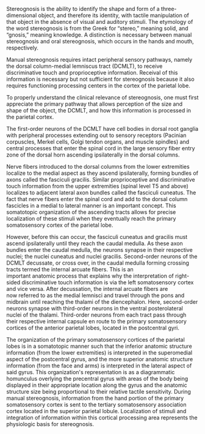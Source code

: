 Stereognosis is the ability to identify the shape and form of a three-dimensional object, and therefore its identity, with tactile manipulation of that object in the absence of visual and auditory stimuli. The etymology of the word stereognosis is from the Greek for “stereo,” meaning solid, and “gnosis,” meaning knowledge. A distinction is necessary between manual stereognosis and oral stereognosis, which occurs in the hands and mouth, respectively.

Manual stereognosis requires intact peripheral sensory pathways, namely the dorsal column-medial lemniscus tract (DCMLT), to receive discriminative touch and proprioceptive information. Receival of this information is necessary but not sufficient for stereognosis because it also requires functioning processing centers in the cortex of the parietal lobe.

To properly understand the clinical relevance of stereognosis, one must first appreciate the primary pathway that allows perception of the size and shape of the object, the DCMLT, and how this information is processed in the parietal cortex.

The first-order neurons of the DCMLT have cell bodies in dorsal root ganglia with peripheral processes extending out to sensory receptors (Pacinian corpuscles, Merkel cells, Golgi tendon organs, and muscle spindles) and central processes that enter the spinal cord in the large sensory fiber entry zone of the dorsal horn ascending ipsilaterally in the dorsal columns.

Nerve fibers introduced to the dorsal columns from the lower extremities localize to the medial aspect as they ascend ipsilaterally, forming bundles of axons called the fasciculi gracilis. Similar proprioceptive and discriminative touch information from the upper extremities (spinal level T5 and above) localizes to adjacent lateral axon bundles called the fasciculi cuneatus. The fact that nerve fibers enter the spinal cord and add to the dorsal column fascicles in a medial to lateral manner is an important concept. This somatotopic organization of the ascending tracts allows for precise localization of these stimuli when they eventually reach the primary somatosensory cortex of the parietal lobe.

However, before this can occur, the fasciculi cuneatus and gracilis must ascend ipsilaterally until they reach the caudal medulla. As these axon bundles enter the caudal medulla, the neurons synapse in their respective nuclei; the nuclei cuneatus and nuclei gracilis. Second-order neurons of the DCMLT decussate, or cross over, in the caudal medulla forming crossing tracts termed the internal arcuate fibers. This is an important anatomic process that explains why the interpretation of right-sided discriminative touch information is via the left somatosensory cortex and vice versa. After decussation, the internal arcuate fibers are now referred to as the medial lemnisci and travel through the pons and midbrain until reaching the thalami of the diencephalon. Here, second-order neurons synapse with third-order neurons in the ventral posterolateral nuclei of the thalami. Third-order neurons from each tract pass through their respective internal capsule en route to the primary somatosensory cortices of the anterior parietal lobes, located in the postcentral gyri.

The organization of the primary somatosensory cortices of the parietal lobes is in a somatotopic manner such that the inferior anatomic structure information (from the lower extremities) is interpreted in the superomedial aspect of the postcentral gyrus, and the more superior anatomic structure information (from the face and arms) is interpreted in the lateral aspect of said gyrus. This organization's representation is as a diagrammatic homunculus overlying the precentral gyrus with areas of the body being displayed in their appropriate location along the gyrus and the anatomic structure size being proportional to their relative tactile sensitivity. During manual stereognosis, information from the hand portion of the primary somatosensory cortex is sent to the tertiary somatosensory association cortex located in the superior parietal lobule. Localization of stimuli and integration of information within this cortical processing area represents the physiologic basis for stereognosis.
